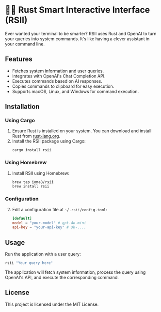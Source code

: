 # 🌟🚀 Rust Smart Interactive Interface (RSII)

Ever wanted your terminal to be smarter? RSII uses Rust and OpenAI to turn your queries into system commands. It's like having a clever assistant in your command line.

## Features

- Fetches system information and user queries.
- Integrates with OpenAI's Chat Completion API.
- Executes commands based on AI responses.
- Copies commands to clipboard for easy execution.
- Supports macOS, Linux, and Windows for command execution.

## Installation

### Using Cargo

1. Ensure Rust is installed on your system. You can download and install Rust from [rust-lang.org](https://www.rust-lang.org/learn/get-started).
2. Install the RSII package using Cargo:
    ```sh
    cargo install rsii
    ```

### Using Homebrew

1. Install RSII using Homebrew:
    ```sh
    brew tap ioma8/rsii
    brew install rsii
    ```

### Configuration

2. Edit a configuration file at `~/.rsii/config.toml`:
    ```toml
    [default]
    model = "your-model" # gpt-4o-mini
    api-key = "your-api-key" # sk-....
    ```

## Usage

Run the application with a user query:
```sh
rsii "Your query here"
```

The application will fetch system information, process the query using OpenAI's API, and execute the corresponding command.

## License

This project is licensed under the MIT License.